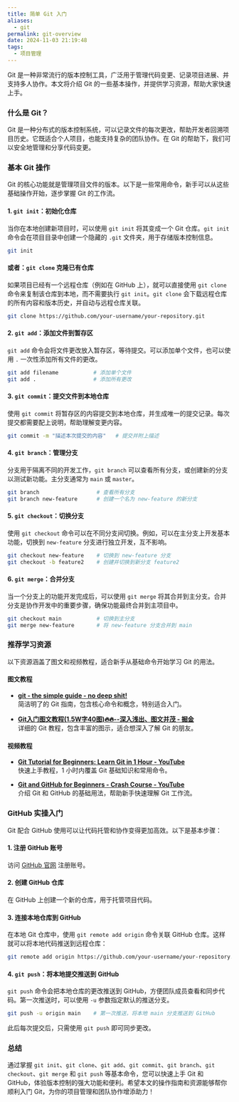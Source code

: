 ```yaml
---
title: 简单 Git 入门
aliases:
  - git
permalink: git-overview
date: 2024-11-03 21:19:48
tags:
  - 项目管理
---
```


Git 是一种非常流行的版本控制工具，广泛用于管理代码变更、记录项目进展、并支持多人协作。本文将介绍 Git 的一些基本操作，并提供学习资源，帮助大家快速上手。

### 什么是 Git？

Git 是一种分布式的版本控制系统，可以记录文件的每次更改，帮助开发者回溯项目历史。它既适合个人项目，也能支持复杂的团队协作。在 Git 的帮助下，我们可以安全地管理和分享代码变更。

### 基本 Git 操作

Git 的核心功能就是管理项目文件的版本。以下是一些常用命令，新手可以从这些基础操作开始，逐步掌握 Git 的工作流。

#### 1. `git init`：初始化仓库

当你在本地创建新项目时，可以使用 `git init` 将其变成一个 Git 仓库。`git init` 命令会在项目目录中创建一个隐藏的 `.git` 文件夹，用于存储版本控制信息。

```bash
git init
```

#### 或者：`git clone` 克隆已有仓库

如果项目已经有一个远程仓库（例如在 GitHub 上），就可以直接使用 `git clone` 命令来复制该仓库到本地，而不需要执行 `git init`。`git clone` 会下载远程仓库的所有内容和版本历史，并自动与远程仓库关联。

```bash
git clone https://github.com/your-username/your-repository.git
```

#### 2. `git add`：添加文件到暂存区

`git add` 命令会将文件更改放入暂存区，等待提交。可以添加单个文件，也可以使用 `.` 一次性添加所有文件的更改。

```bash
git add filename           # 添加单个文件
git add .                  # 添加所有更改
```

#### 3. `git commit`：提交文件到本地仓库

使用 `git commit` 将暂存区的内容提交到本地仓库，并生成唯一的提交记录。每次提交都需要配上说明，帮助理解变更内容。

```bash
git commit -m "描述本次提交的内容"   # 提交并附上描述
```

#### 4. `git branch`：管理分支

分支用于隔离不同的开发工作，`git branch` 可以查看所有分支，或创建新的分支以测试新功能。主分支通常为 `main` 或 `master`。

```bash
git branch                  # 查看所有分支
git branch new-feature      # 创建一个名为 new-feature 的新分支
```

#### 5. `git checkout`：切换分支

使用 `git checkout` 命令可以在不同分支间切换。例如，可以在主分支上开发基本功能，切换到 `new-feature` 分支进行独立开发，互不影响。

```bash
git checkout new-feature    # 切换到 new-feature 分支
git checkout -b feature2    # 创建并切换到新分支 feature2
```

#### 6. `git merge`：合并分支

当一个分支上的功能开发完成后，可以使用 `git merge` 将其合并到主分支。合并分支是协作开发中的重要步骤，确保功能最终合并到主项目中。

```bash
git checkout main           # 切换到主分支
git merge new-feature       # 将 new-feature 分支合并到 main
```

### 推荐学习资源

以下资源涵盖了图文和视频教程，适合新手从基础命令开始学习 Git 的用法。

#### 图文教程

- **[git - the simple guide - no deep shit!](https://rogerdudler.github.io/git-guide/index.zh.html)**  
  简洁明了的 Git 指南，包含核心命令和概念，特别适合入门。

- **[Git入门图文教程(1.5W字40图)🔥🔥--深入浅出、图文并茂 - 掘金](https://juejin.cn/post/7195030726096453690)**  
  详细的 Git 教程，包含丰富的图示，适合想深入了解 Git 的朋友。

#### 视频教程

- **[Git Tutorial for Beginners: Learn Git in 1 Hour - YouTube](https://www.youtube.com/watch?v=8JJ101D3knE)**  
  快速上手教程，1 小时内覆盖 Git 基础知识和常用命令。

- **[Git and GitHub for Beginners - Crash Course - YouTube](https://www.youtube.com/watch?v=RGOj5yH7evk)**  
  介绍 Git 和 GitHub 的基础用法，帮助新手快速理解 Git 工作流。

### GitHub 实操入门

Git 配合 GitHub 使用可以让代码托管和协作变得更加高效。以下是基本步骤：

#### 1. 注册 GitHub 账号

访问 [GitHub 官网](https://github.com) 注册账号。

#### 2. 创建 GitHub 仓库

在 GitHub 上创建一个新的仓库，用于托管项目代码。

#### 3. 连接本地仓库到 GitHub

在本地 Git 仓库中，使用 `git remote add origin` 命令关联 GitHub 仓库。这样就可以将本地代码推送到远程仓库：

```bash
git remote add origin https://github.com/your-username/your-repository.git
```

#### 4. `git push`：将本地提交推送到 GitHub

`git push` 命令会把本地仓库的更改推送到 GitHub，方便团队成员查看和同步代码。第一次推送时，可以使用 `-u` 参数指定默认的推送分支。

```bash
git push -u origin main    # 第一次推送，将本地 main 分支推送到 GitHub
```

此后每次提交后，只需使用 `git push` 即可同步更改。

### 总结

通过掌握 `git init`、`git clone`、`git add`、`git commit`、`git branch`、`git checkout`、`git merge` 和 `git push` 等基本命令，您可以快速上手 Git 和 GitHub，体验版本控制的强大功能和便利。希望本文的操作指南和资源能够帮你顺利入门 Git，为你的项目管理和团队协作增添助力！
